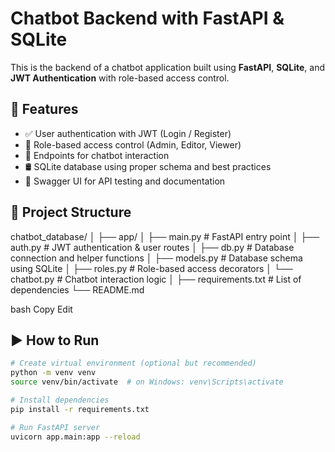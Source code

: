 # Chatbot Backend with FastAPI & SQLite

This is the backend of a chatbot application built using **FastAPI**, **SQLite**, and **JWT Authentication** with role-based access control.

## 🔧 Features

- ✅ User authentication with JWT (Login / Register)
- 🔐 Role-based access control (Admin, Editor, Viewer)
- 💬 Endpoints for chatbot interaction
- 🛢️ SQLite database using proper schema and best practices
- 🔄 Swagger UI for API testing and documentation

## 📁 Project Structure

chatbot_database/
│
├── app/
│ ├── main.py # FastAPI entry point
│ ├── auth.py # JWT authentication & user routes
│ ├── db.py # Database connection and helper functions
│ ├── models.py # Database schema using SQLite
│ ├── roles.py # Role-based access decorators
│ └── chatbot.py # Chatbot interaction logic
│
├── requirements.txt # List of dependencies
└── README.md

bash
Copy
Edit

## ▶️ How to Run

```bash
# Create virtual environment (optional but recommended)
python -m venv venv
source venv/bin/activate  # on Windows: venv\Scripts\activate

# Install dependencies
pip install -r requirements.txt

# Run FastAPI server
uvicorn app.main:app --reload
